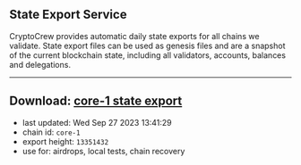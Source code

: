 ## State Export Service
CryptoCrew provides automatic daily state exports for all chains we validate. State export files can be used as genesis files and are a snapshot of the current blockchain state, including all validators, accounts, balances and delegations.

---
**Download: [core-1 state export](https://dl.ccvalidators.com/SERVICE/persistence/core-1_export_13351432.json)**
---

- last updated: Wed Sep 27 2023 13:41:29
- chain id: `core-1`
- export height: `13351432`
- use for: airdrops, local tests, chain recovery
